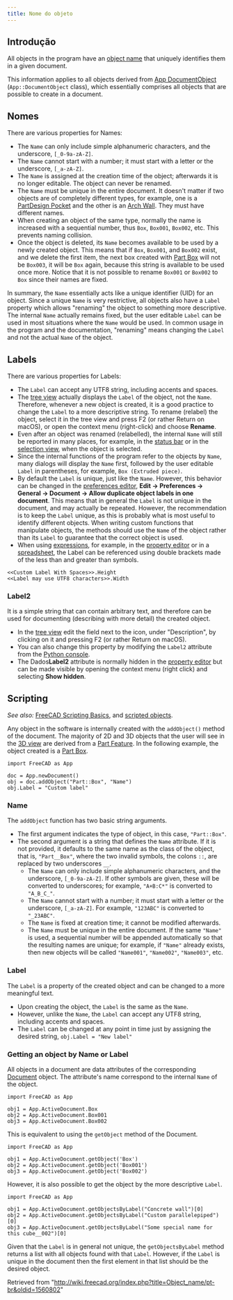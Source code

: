 ```yaml
---
title: Nome do objeto
---
```

## Introdução

All objects in the program have an [object name](/Object_name "Object name") that uniquely identifies them in a given document.

This information applies to all objects derived from [App DocumentObject](/App_DocumentObject "App DocumentObject") (`App::DocumentObject` class), which essentially comprises all objects that are possible to create in a document.

## Nomes

There are various properties for Names:

* The `Name` can only include simple alphanumeric characters, and the underscore, `[_0-9a-zA-Z]`.
* The `Name` cannot start with a number; it must start with a letter or the underscore, `[_a-zA-Z]`.
* The `Name` is assigned at the creation time of the object; afterwards it is no longer editable. The object can never be renamed.
* The `Name` must be unique in the entire document. It doesn't matter if two objects are of completely different types, for example, one is a [PartDesign Pocket](/PartDesign_Pocket "PartDesign Pocket") and the other is an [Arch Wall](/Arch_Wall "Arch Wall"). They must have different names.
* When creating an object of the same type, normally the name is increased with a sequential number, thus `Box`, `Box001`, `Box002`, etc. This prevents naming collision.
* Once the object is deleted, its `Name` becomes available to be used by a newly created object. This means that if `Box`, `Box001`, and `Box002` exist, and we delete the first item, the next box created with [Part Box](/Part_Box "Part Box") will not be `Box003`, it will be `Box` again, because this string is available to be used once more. Notice that it is not possible to rename `Box001` or `Box002` to `Box` since their names are fixed.

In summary, the `Name` essentially acts like a unique identifier (UID) for an object. Since a unique `Name` is very restrictive, all objects also have a `Label` property which allows "renaming" the object to something more descriptive. The internal `Name` actually remains fixed, but the user editable `Label` can be used in most situations where the `Name` would be used. In common usage in the program and the documentation, "renaming" means changing the `Label` and not the actual `Name` of the object.

## Labels

There are various properties for Labels:

* The `Label` can accept any UTF8 string, including accents and spaces.
* The [tree view](/Tree_view "Tree view") actually displays the `Label` of the object, not the `Name`. Therefore, whenever a new object is created, it is a good practice to change the `Label` to a more descriptive string. To rename (relabel) the object, select it in the tree view and press F2 (or rather Return on macOS), or open the context menu (right-click) and choose **Rename**.
* Even after an object was renamed (relabelled), the internal `Name` will still be reported in many places, for example, in the [status bar](/Status_bar "Status bar") or in the [selection view](/Selection_view "Selection view"), when the object is selected.
* Since the internal functions of the program refer to the objects by `Name`, many dialogs will display the `Name` first, followed by the user editable `Label` in parentheses, for example, `Box (Extruded piece)`.
* By default the `Label` is unique, just like the `Name`. However, this behavior can be changed in the [preferences editor](/Preferences_Editor "Preferences Editor"), **Edit → Preferences → General → Document → Allow duplicate object labels in one document**. This means that in general the `Label` is not unique in the document, and may actually be repeated. However, the recommendation is to keep the `Label` unique, as this is probably what is most useful to identify different objects. When writing custom functions that manipulate objects, the methods should use the `Name` of the object rather than its `Label` to guarantee that the correct object is used.
* When using [expressions](/Expressions "Expressions"), for example, in the [property editor](/Property_editor "Property editor") or in a [spreadsheet](/Spreadsheet "Spreadsheet"), the Label can be referenced using double brackets made of the less than and greater than symbols.

```
<<Custom Label With Spaces>>.Height
<<Label may use UTF8 characters>>.Width

```

### Label2

It is a simple string that can contain arbitrary text, and therefore can be used for documenting (describing with more detail) the created object.

* In the [tree view](/Tree_view "Tree view") edit the field next to the icon, under "Description", by clicking on it and pressing F2 (or rather Return on macOS).
* You can also change this property by modifying the `Label2` attribute from the [Python console](/Python_console "Python console").
* The Dados**Label2** attribute is normally hidden in the [property editor](/Property_editor "Property editor") but can be made visible by opening the context menu (right click) and selecting **Show hidden**.

## Scripting

*See also:* [FreeCAD Scripting Basics](/FreeCAD_Scripting_Basics "FreeCAD Scripting Basics"), and [scripted objects](/Scripted_objects "Scripted objects").

Any object in the software is internally created with the `addObject()` method of the document. The majority of 2D and 3D objects that the user will see in the [3D view](/3D_view "3D view") are derived from a [Part Feature](/Part_Feature "Part Feature"). In the following example, the object created is a [Part Box](/Part_Box "Part Box").

```
import FreeCAD as App

doc = App.newDocument()
obj = doc.addObject("Part::Box", "Name")
obj.Label = "Custom label"

```

### Name

The `addObject` function has two basic string arguments.

* The first argument indicates the type of object, in this case, `"Part::Box"`.
* The second argument is a string that defines the `Name` attribute. If it is not provided, it defaults to the same name as the class of the object, that is, `"Part__Box"`, where the two invalid symbols, the colons `::`, are replaced by two underscores `__`.
  + The `Name` can only include simple alphanumeric characters, and the underscore, `[_0-9a-zA-Z]`. If other symbols are given, these will be converted to underscores; for example, `"A+B:C*"` is converted to `"A_B_C_"`.
  + The `Name` cannot start with a number; it must start with a letter or the underscore, `[_a-zA-Z]`. For example, `"123ABC"` is converted to `"_23ABC"`.
  + The `Name` is fixed at creation time; it cannot be modified afterwards.
  + The `Name` must be unique in the entire document. If the same `"Name"` is used, a sequential number will be appended automatically so that the resulting names are unique; for example, if `"Name"` already exists, then new objects will be called `"Name001"`, `"Name002"`, `"Name003"`, etc.

### Label

The `Label` is a property of the created object and can be changed to a more meaningful text.

* Upon creating the object, the `Label` is the same as the `Name`.
* However, unlike the `Name`, the `Label` can accept any UTF8 string, including accents and spaces.
* The `Label` can be changed at any point in time just by assigning the desired string, `obj.Label = "New label"`

### Getting an object by Name or Label

All objects in a document are data attributes of the corresponding [Document](/App_DocumentObject "App DocumentObject") object. The attribute's name correspond to the internal `Name` of the object.

```
import FreeCAD as App

obj1 = App.ActiveDocument.Box
obj2 = App.ActiveDocument.Box001
obj3 = App.ActiveDocument.Box002

```

This is equivalent to using the `getObject` method of the Document.

```
import FreeCAD as App

obj1 = App.ActiveDocument.getObject('Box')
obj2 = App.ActiveDocument.getObject('Box001')
obj3 = App.ActiveDocument.getObject('Box002')

```

However, it is also possible to get the object by the more descriptive `Label`.

```
import FreeCAD as App

obj1 = App.ActiveDocument.getObjectsByLabel("Concrete wall")[0]
obj2 = App.ActiveDocument.getObjectsByLabel("Custom parallelepiped")[0]
obj3 = App.ActiveDocument.getObjectsByLabel("Some special name for this cube__002")[0]

```

Given that the `Label` is in general not unique, the `getObjectsByLabel` method returns a list with all objects found with that `Label`. However, if the `Label` is unique in the document then the first element in that list should be the desired object.

Retrieved from "<http://wiki.freecad.org/index.php?title=Object_name/pt-br&oldid=1560802>"